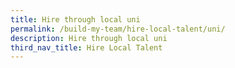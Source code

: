 ```yaml
---
title: Hire through local uni
permalink: /build-my-team/hire-local-talent/uni/
description: Hire through local uni
third_nav_title: Hire Local Talent
---
```

